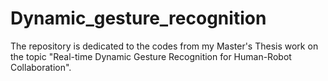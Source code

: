 # Dynamic_gesture_recognition
The repository is dedicated to the codes from my Master's Thesis work on the topic "Real-time Dynamic Gesture Recognition for Human-Robot Collaboration".
